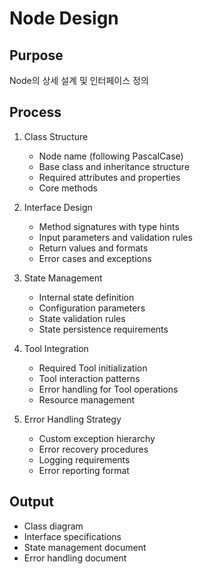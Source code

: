 # Node Design

## Purpose
Node의 상세 설계 및 인터페이스 정의

## Process

1. Class Structure
   - Node name (following PascalCase)
   - Base class and inheritance structure
   - Required attributes and properties
   - Core methods

2. Interface Design
   - Method signatures with type hints
   - Input parameters and validation rules
   - Return values and formats
   - Error cases and exceptions

3. State Management
   - Internal state definition
   - Configuration parameters
   - State validation rules
   - State persistence requirements

4. Tool Integration
   - Required Tool initialization
   - Tool interaction patterns
   - Error handling for Tool operations
   - Resource management

5. Error Handling Strategy
   - Custom exception hierarchy
   - Error recovery procedures
   - Logging requirements
   - Error reporting format

## Output
- Class diagram
- Interface specifications
- State management document
- Error handling document 